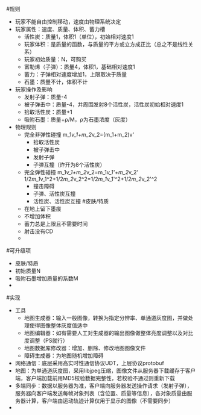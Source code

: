#规则
- 玩家不能自由控制移动，速度由物理系统决定
- 玩家属性：速度、质量、体积、蓄力槽
  * 活性炭：质量1，体积1（单位），初始相对速度1
  * 玩家体积：是质量的函数，与质量的平方或立方成正比（总之不是线性关系）
  * 玩家初始质量：N，可购买
  * 富勒烯（子弹）：质量4，体积1，基础相对速度1
  * 蓄力：子弹相对速度增加1，上限取决于质量
  * 石墨：质量不计，体积不计
- 玩家操作及影响
  * 发射子弹：质量-4
  * 被子弹击中：质量-4，并周围发射8个活性炭，活性炭初始相对速度1
  * 拾取活性炭：质量+1
  * 吸附石墨：质量+ρ/M，ρ为石墨浓度（灰度）
- 物理规则
  * 完全非弹性碰撞 m_1*v_1+m_2*v_2=(m_1+m_2)v'
    - 拾取活性炭
    - 被子弹击中
    - 发射子弹
    - 子弹互撞（炸开为8个活性炭）
  * 完全弹性碰撞 m_1*v_1+m_2*v_2=m_1*v_1'+m_2*v_2' 1/2*m_1*v_1^2+1/2*m_2*v_2^2=1/2*m_1*v_1'^2+1/2*m_2*v_2'^2
    - 撞击障碍
    - 子弹、活性炭互撞
    - 活性炭、活性炭互撞
#皮肤/特质
  - 在地上留下墨痕
  - 不增加体积
  - 蓄力总是上限且不需要时间
  - 射击没有CD
  - 

#可升级项
  - 皮肤/特质
  - 初始质量N
  - 吸附石墨增加质量的系数M
  -

#实现
  - 工具
    * 地图生成器：输入一般图像，转换为指定分辨率、单通道灰度图，并做处理使得图像整体灰度值适中
    * 地图编辑器：如有需要人工对生成器的输出图像做整体亮度调整以及对比度调整（PS就行）
    * 地图数据库修改器：增加、删除、修改地图图像文件
    * 障碍生成器：为地图随机增加障碍
  - 网络通信：底层采用高实时性通信协议UDT，上层协议protobuf
  - 地图：为单通道灰度图，采用libjpeg压缩，图像文件从服务器下载缓存于客户端，客户端加载前用MD5校验数据完整性，若校验不通过则重新下载
  - 多端同步：数据以服务器为准，客户端向服务器发送操作请求（发射子弹），服务器向客户端发送每帧对象列表（含位置、质量等信息），各对象质量由服务器计算，客户端由运动轨迹计算仅用于显示的图像（不需要同步）
  - 
